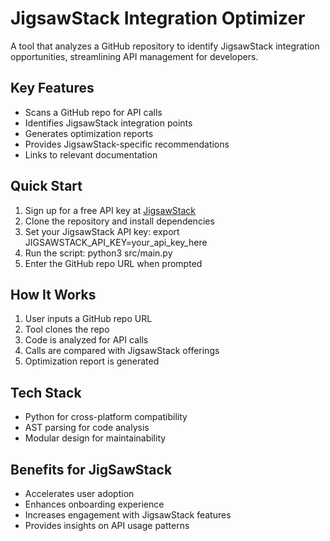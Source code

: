 # JigsawStack Integration Optimizer

A tool that analyzes a GitHub repository to identify JigsawStack integration opportunities, streamlining API management for developers.

## Key Features

- Scans a GitHub repo for API calls
- Identifies JigsawStack integration points
- Generates optimization reports
- Provides JigsawStack-specific recommendations
- Links to relevant documentation

## Quick Start

1. Sign up for a free API key at [JigsawStack](https://www.jigsawstack.com)
2. Clone the repository and install dependencies
3. Set your JigsawStack API key:
    export JIGSAWSTACK_API_KEY=your_api_key_here
4. Run the script:
    python3 src/main.py
5. Enter the GitHub repo URL when prompted

## How It Works

1. User inputs a GitHub repo URL
2. Tool clones the repo
3. Code is analyzed for API calls
4. Calls are compared with JigsawStack offerings
5. Optimization report is generated

## Tech Stack

- Python for cross-platform compatibility
- AST parsing for code analysis
- Modular design for maintainability

## Benefits for JigSawStack

- Accelerates user adoption
- Enhances onboarding experience
- Increases engagement with JigsawStack features
- Provides insights on API usage patterns
